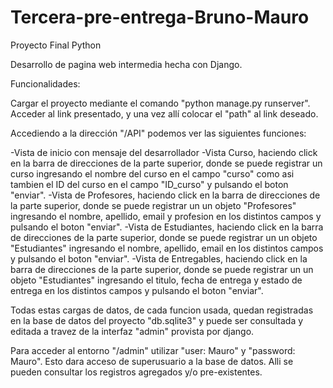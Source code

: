 # Tercera-pre-entrega-Bruno-Mauro
Proyecto Final Python

Desarrollo de pagina web intermedia hecha con Django.

Funcionalidades:

Cargar el proyecto mediante el comando "python manage.py runserver". Acceder al link presentado, y una vez allí colocar el "path" al link deseado.

Accediendo a la dirección "/API" podemos ver las siguientes funciones:

  -Vista de inicio con mensaje del desarrollador
  -Vista Curso, haciendo click en la barra de direcciones de la parte superior, donde se puede registrar un curso ingresando el nombre del curso en el campo "curso" como asi tambien el ID del curso en el campo "ID_curso" y pulsando el boton "enviar".
  -Vista de Profesores, haciendo click en la barra de direcciones de la parte superior, donde se puede registrar un un objeto "Profesores" ingresando el nombre, apellido, email y profesion en los distintos campos y pulsando el boton "enviar".
  -Vista de Estudiantes, haciendo click en la barra de direcciones de la parte superior, donde se puede registrar un un objeto "Estudiantes" ingresando el nombre, apellido, email en los distintos campos y pulsando el boton "enviar".
  -Vista de Entregables, haciendo click en la barra de direcciones de la parte superior, donde se puede registrar un un objeto "Estudiantes" ingresando el titulo, fecha de entrega y estado de entrega en los distintos campos y pulsando el boton "enviar".

Todas estas cargas de datos, de cada funcion usada, quedan registradas en la base de datos del proyecto "db.sqlite3" y puede ser consultada y editada a travez de la interfaz "admin" provista por django.

Para acceder al entorno "/admin" utilizar "user: Mauro" y "password: Mauro". Esto dara acceso de superusuario a la base de datos. Alli se pueden consultar los registros agregados y/o pre-existentes.
  
  
